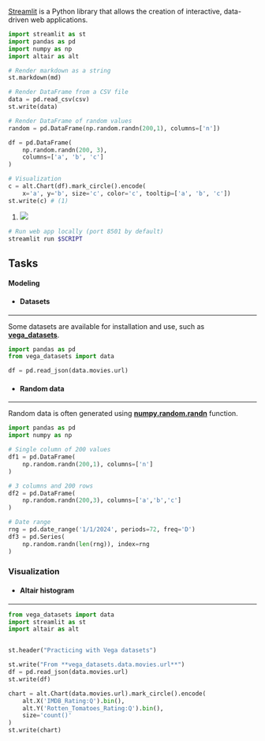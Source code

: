 [Streamlit](https://streamlit.io/) is a Python library that allows the creation of interactive, data-driven web applications.

```py
import streamlit as st
import pandas as pd
import numpy as np
import altair as alt

# Render markdown as a string
st.markdown(md)

# Render DataFrame from a CSV file
data = pd.read_csv(csv)
st.write(data)

# Render DataFrame of random values
random = pd.DataFrame(np.random.randn(200,1), columns=['n'])

df = pd.DataFrame(
    np.random.randn(200, 3),
    columns=['a', 'b', 'c']
)

# Visualization
c = alt.Chart(df).mark_circle().encode(
    x='a', y='b', size='c', color='c', tooltip=['a', 'b', 'c'])
st.write(c) # (1)
```

1. ![](altair.png)

```sh
# Run web app locally (port 8501 by default)
streamlit run $SCRIPT
```


</div>

## Tasks

#### Modeling

<div class="grid cards" markdown>

-   #### Datasets

---

Some datasets are available for installation and use, such as [**vega\_datasets**](https://github.com/vega/vega-datasets).

```py
import pandas as pd
from vega_datasets import data

df = pd.read_json(data.movies.url)
```

-   #### Random data

---

Random data is often generated using [**numpy.random.randn**](https://numpy.org/doc/stable/reference/random/generated/numpy.random.randn.html) function.

```py
import pandas as pd
import numpy as np

# Single column of 200 values
df1 = pd.DataFrame(
    np.random.randn(200,1), columns=['n']
)

# 3 columns and 200 rows
df2 = pd.DataFrame(
    np.random.randn(200,3), columns=['a','b','c']
)

# Date range
rng = pd.date_range('1/1/2024', periods=72, freq='D')
df3 = pd.Series(
    np.random.randn(len(rng)), index=rng
)
```

</div>

### Visualization

<div class="grid cards" markdown>


-   #### Altair histogram

---

```py
from vega_datasets import data
import streamlit as st
import altair as alt


st.header("Practicing with Vega datasets")

st.write("From **vega_datasets.data.movies.url**")
df = pd.read_json(data.movies.url)
st.write(df)

chart = alt.Chart(data.movies.url).mark_circle().encode(
    alt.X('IMDB_Rating:Q').bin(),
    alt.Y('Rotten_Tomatoes_Rating:Q').bin(),
    size='count()'
)
st.write(chart)
```

</div>
